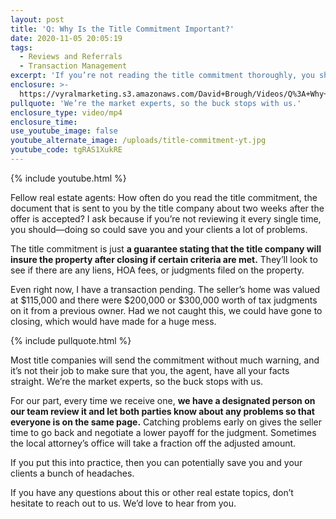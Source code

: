 ```yaml
---
layout: post
title: 'Q: Why Is the Title Commitment Important?'
date: 2020-11-05 20:05:19
tags:
  - Reviews and Referrals
  - Transaction Management
excerpt: 'If you’re not reading the title commitment thoroughly, you should be.'
enclosure: >-
  https://vyralmarketing.s3.amazonaws.com/David+Brough/Videos/Q%3A+Why+Is+the+Title+Commitment+Important%3F.mp4
pullquote: 'We’re the market experts, so the buck stops with us.'
enclosure_type: video/mp4
enclosure_time:
use_youtube_image: false
youtube_alternate_image: /uploads/title-commitment-yt.jpg
youtube_code: tgRAS1XukRE
---
```


{% include youtube.html %}

Fellow real estate agents: How often do you read the title commitment, the document that is sent to you by the title company about two weeks after the offer is accepted? I ask because if you’re not reviewing it every single time, you should—doing so could save you and your clients a lot of problems.

The title commitment is just **a guarantee stating that the title company will insure the property after closing if certain criteria are met.** They’ll look to see if there are any liens, HOA fees, or judgments filed on the property.

Even right now, I have a transaction pending. The seller’s home was valued at $115,000 and there were $200,000 or $300,000 worth of tax judgments on it from a previous owner. Had we not caught this, we could have gone to closing, which would have made for a huge mess.

{% include pullquote.html %}

Most title companies will send the commitment without much warning, and it’s not their job to make sure that you, the agent, have all your facts straight. We’re the market experts, so the buck stops with us.

For our part, every time we receive one, **we have a designated person on our team review it and let both parties know about any problems so that everyone is on the same page.** Catching problems early on gives the seller time to go back and negotiate a lower payoff for the judgment. Sometimes the local attorney’s office will take a fraction off the adjusted amount.

If you put this into practice, then you can potentially save you and your clients a bunch of headaches.

If you have any questions about this or other real estate topics, don’t hesitate to reach out to us. We’d love to hear from you.